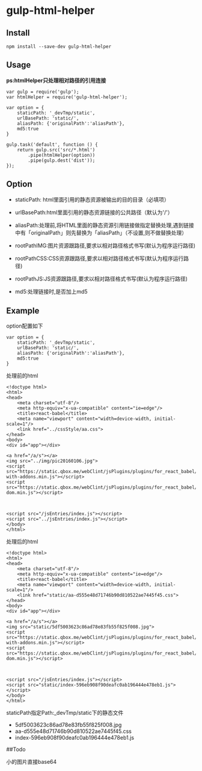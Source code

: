 # gulp-html-helper

## Install

`npm install --save-dev gulp-html-helper `

## Usage

**ps:htmlHelper只处理相对路径的引用连接**

```
var gulp = require('gulp');
var htmlHelper = require('gulp-html-helper');

var option = {
    staticPath: '_devTmp/static',
    urlBasePath: 'static/',
    aliasPath: {'originalPath':'aliasPath'},
    md5:true
}

gulp.task('default', function () {
    return gulp.src('src/*.html')
        .pipe(htmlHelper(option))
        .pipe(gulp.dest('dist'));
});

```

## Option

- staticPath: html里面引用的静态资源被输出的目的目录（必填项）
- urlBasePath:html里面引用的静态资源链接的公共路径（默认为'/'）
- aliasPath:处理前,将HTML里面的静态资源引用链接做指定替换处理,遇到链接中有「originalPath」则先替换为「aliasPath」（不设置,则不做替换处理）
- rootPathIMG:图片资源跟路径,要求以相对路径格式书写(默认为程序运行路径)
- rootPathCSS:CSS资源跟路径,要求以相对路径格式书写(默认为程序运行路径)
- rootPathJS:JS资源跟路径,要求以相对路径格式书写(默认为程序运行路径)


- md5:处理链接时,是否加上md5

## Example



option配置如下

```
var option = {
    staticPath: '_devTmp/static',
    urlBasePath: 'static/',
    aliasPath: {'originalPath':'aliasPath'},
    md5:true
}
```

处理前的html

```
<!doctype html>
<html>
<head>
    <meta charset="utf-8"/>
    <meta http-equiv="x-ua-compatible" content="ie=edge"/>
    <title>react-babel</title>
    <meta name="viewport" content="width=device-width, initial-scale=1"/>
    <link href="../cssStyle/aa.css">
</head>
<body>
<div id="app"></div>

<a href="/a/s"></a>
<img src="../img/pic20160106.jpg">
<script src="https://static.qbox.me/webClint/jsPlugins/plugins/for_react_babel/react-with-addons.min.js"></script>
<script src="https://static.qbox.me/webClint/jsPlugins/plugins/for_react_babel/react-dom.min.js"></script>



<script src="/jsEntries/index.js"></script>
<script src="../jsEntries/index.js"></script>
</body>
</html>

```

处理后的html

```
<!doctype html>
<html>
<head>
    <meta charset="utf-8"/>
    <meta http-equiv="x-ua-compatible" content="ie=edge"/>
    <title>react-babel</title>
    <meta name="viewport" content="width=device-width, initial-scale=1"/>
    <link href="static/aa-d555e48d71746b90d810522ae7445f45.css">
</head>
<body>
<div id="app"></div>

<a href="/a/s"></a>
<img src="static/5df5003623c86ad78e83fb55f825f008.jpg">
<script src="https://static.qbox.me/webClint/jsPlugins/plugins/for_react_babel/react-with-addons.min.js"></script>
<script src="https://static.qbox.me/webClint/jsPlugins/plugins/for_react_babel/react-dom.min.js"></script>



<script src="/jsEntries/index.js"></script>
<script src="static/index-596eb908f90deafc0ab196444e478eb1.js"></script>
</body>
</html>
```

staticPath指定Path:_devTmp/static下的静态文件
- 5df5003623c86ad78e83fb55f825f008.jpg
- aa-d555e48d71746b90d810522ae7445f45.css
- index-596eb908f90deafc0ab196444e478eb1.js


##Todo

小的图片直接base64
